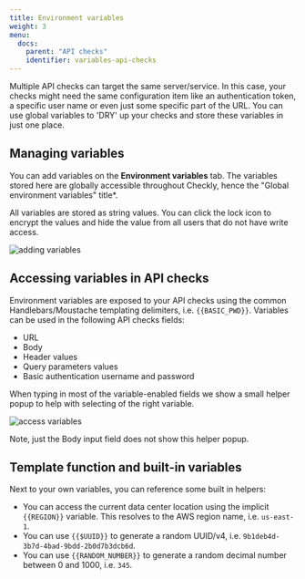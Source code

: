 ```yaml
---
title: Environment variables
weight: 3
menu:
  docs:
    parent: "API checks"
    identifier: variables-api-checks
---
```


Multiple API checks can target the same server/service. In this case, your checks might need the same configuration item
like an authentication token, a specific user name or even just some specific part of the URL. You can use global variables to
'DRY' up your checks and store these variables in just one place.

## Managing variables

You can add variables on the **Environment variables** tab. The variables stored here are globally accessible 
throughout Checkly, hence the "Global environment variables" title*.  

All variables are stored as string values. You can click the lock icon to encrypt the values and hide the value from all users
that do not have write access.

![adding variables](/docs/images/api-checks/add-variables.png)

## Accessing variables in API checks

Environment variables are exposed to your API checks using the common Handlebars/Moustache templating delimiters, i.e. `{{BASIC_PWD}}`.
Variables can be used in the following API checks fields:

- URL
- Body
- Header values
- Query parameters values
- Basic authentication username and password

When typing in most of the variable-enabled fields we show a small helper popup to help with selecting of the right variable.

![access variables](/docs/images/api-checks/access-variables.png)

Note, just the Body input field does not show this helper popup.

## Template function and built-in variables

Next to your own variables, you can reference some built in helpers:

- You can access the current data center location using the implicit `{{REGION}}` variable. This resolves to the AWS region name, i.e. `us-east-1`.
- You can use `{{$UUID}}` to generate a random UUID/v4, i.e. `9b1deb4d-3b7d-4bad-9bdd-2b0d7b3dcb6d`.
- You can use `{{RANDOM_NUMBER}}` to generate a random decimal number between 0 and 1000, i.e. `345`.




